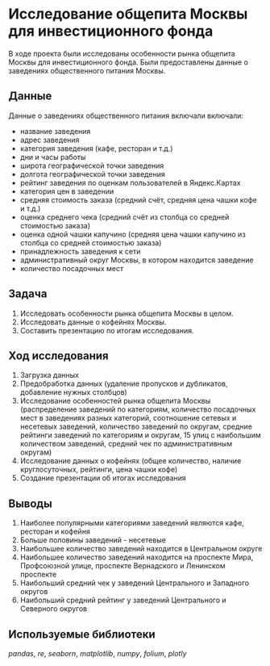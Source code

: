 # Исследование общепита Москвы для инвестиционного фонда

В ходе проекта были исследованы особенности рынка общепита Москвы для инвестиционного фонда. Были предоставлены данные о заведениях общественного питания Москвы.

## Данные

Данные о заведениях общественного питания включали включали:
- название заведения
- адрес заведения
- категория заведения (кафе, ресторан и т.д.)
- дни и часы работы
- широта географической точки заведения
- долгота географической точки заведения
- рейтинг заведения по оценкам пользователей в Яндекс.Картах
- категория цен в заведении
- средняя стоимость заказа (средний счёт, средняя цена чашки кофе и т.д.)
- оценка среднего чека (средний счёт из столбца со средней стоимостью заказа)
- оценка одной чашки капучино (средняя цена чашки капучино из столбца со средней стоимостью заказа)
- принадлежность заведения к сети
- административный округ Москвы, в котором находится заведение
- количество посадочных мест

## Задача

1. Исследовать особенности рынка общепита Москвы в целом.
2. Исследовать данные о кофейнях Москвы.
3. Составить презентацию по итогам исследования.

## Ход исследования

1. Загрузка данных
2. Предобработка данных (удаление пропусков и дубликатов, добавление нужных столбцов)
3. Исследование особенностей рынка общепита Москвы (распределение заведений по категориям, количество посадочных мест в заведениях разных категорий, соотношение сетевых и несетевых заведений, количество заведений по округам, средние рейтинги заведений по категориям и округам, 15 улиц с наибольшим количеством заведений, средний чек по административным округам)
4. Исследование данных о кофейнях (общее количество, наличие круглосуточных, рейтинги, цена чашки кофе)
5. Создание презентации об итогах исследования

## Выводы

1. Наиболее популярными категориями заведений являются кафе, ресторан и кофейня
2. Больше половины заведений - несетевые
3. Наибольшее количество заведений находится в Центральном округе
4. Наибольшее количество заведений находится на проспекте Мира, Профсоюзной улице, проспекте Вернадского и Ленинском проспекте
5. Наибольший средний чек у заведений Центрального и Западного округов
6. Наибольший средний рейтинг у заведений Центрального и Северного округов

## Используемые библиотеки
*pandas*, *re*, *seaborn*, *matplotlib*, *numpy*, *folium*, *plotly*
